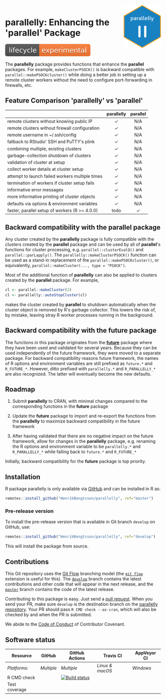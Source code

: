 
<img src="man/figures/logo.png" align="right" />

# parallelly: Enhancing the 'parallel' Package

![Life cycle: experimental](man/figures/lifecycle-experimental-orange.svg)

The **parallelly** package provides functions that enhance the **parallel** packages.  For example, `makeClusterPSOCK()` is backward compatible with `parallel::makePSOCKcluster()` while doing a better job in setting up a remote cluster workers without the need to configure port-forwarding in firewalls, etc.


## Feature Comparison 'parallelly' vs 'parallel' 

|                                    | parallelly |  parallel  |
| ---------------------------------- | :--------: | :--------: |
| remote clusters without knowing public IP       |   ✓  | N/A |
| remote clusters without firewall configuration  |   ✓  | N/A |
| remote username in ~/.ssh/config                |   ✓  | N/A |
| fallback to RStudio' SSH and PuTTY's plink      |   ✓  | N/A |
| combining multiple, existing clusters           |   ✓  | N/A |
| garbage-collection shutdown of clusters         |   ✓  | N/A |
| validation of cluster at setup                  |   ✓  | N/A |
| collect worker details at cluster setup         |   ✓  | N/A |
| attempt to launch failed workers multiple times |   ✓  | N/A |
| termination of workers if cluster setup fails   |   ✓  | N/A |
| informative error messages                      |   ✓  | N/A |
| more informative printing of cluster objects    |   ✓  | N/A |
| defaults via options & environment variables    |   ✓  | N/A |
| faster, parallel setup of workers (R >= 4.0.0)  | todo |  ✓  |


## Backward compatibility with the parallel package

Any cluster created by the **parallelly** package is fully compatible with the clusters created by the **parallel** package and can be used by all of **parallel**'s functions for cluster processing, e.g. `parallel::clusterEvalQ()` and `parallel::parLapply()`.  The `parallelly::makeClusterPSOCK()` function can be used as a stand-in replacement of the `parallel::makePSOCKcluster()`, or equivalently, `parallel::makeCluster(..., type = "PSOCK")`.

Most of the additional function of **parallelly** can also be applied to clusters created by the **parallel** package.  For example,

```r
cl <- parallel::makeCluster(2)
cl <- parallelly::autoStopCluster(cl)
```

makes the cluster created by **parallel** to shutdown automatically when the cluster object is removed by R's garbage collector.  This lowers the risk of, by mistake, leaving stray R worker processes running in the background.


## Backward compatibility with the future package

The functions in this package originates from the **[future](https://cran.r-project.org/package=future)** package where they have been used and validated for several years.  Because they can be used independently of the future framework, they were moved to a separate package.  For backward compatibility reasons future framework, the names of R options and environment variables are still prefixed as `future.*` and `R_FUTURE_*`.  However, ditto prefixed with `parallelly.*` and `R_PARALLELLY_*` are also recognized.  The latter will eventually become the new defaults.


## Roadmap

1. Submit **parallelly** to CRAN, with minimal changes compared to the corresponding functions in the **future** package

2. Update the **future** package to import and re-export the functions from the **parallelly** to maximize backward compatibility in the future framework

3. After having validated that there are no negative impact on the future framework, allow for changes in the **parallelly** package, e.g. renaming the R options and environment variable to be `parallelly.*` and `R_PARALLELLY_*` while falling back to `future.*` and `R_FUTURE_*`

Initially, backward compatibility for the **future** package is top priority.

## Installation
R package parallelly is only available via [GitHub](https://github.com/HenrikBengtsson/parallelly) and can be installed in R as:
```r
remotes::install_github("HenrikBengtsson/parallelly", ref="master")
```


### Pre-release version

To install the pre-release version that is available in Git branch `develop` on GitHub, use:
```r
remotes::install_github("HenrikBengtsson/parallelly", ref="develop")
```
This will install the package from source.  

## Contributions

This Git repository uses the [Git Flow](https://nvie.com/posts/a-successful-git-branching-model/) branching model (the [`git flow`](https://github.com/petervanderdoes/gitflow-avh) extension is useful for this).  The [`develop`](https://github.com/HenrikBengtsson/parallelly/tree/develop) branch contains the latest contributions and other code that will appear in the next release, and the [`master`](https://github.com/HenrikBengtsson/parallelly) branch contains the code of the latest release.

Contributing to this package is easy.  Just send a [pull request](https://help.github.com/articles/using-pull-requests/).  When you send your PR, make sure `develop` is the destination branch on the [parallelly repository](https://github.com/HenrikBengtsson/parallelly).  Your PR should pass `R CMD check --as-cran`, which will also be checked by  and  when the PR is submitted.

We abide to the [Code of Conduct](https://www.contributor-covenant.org/version/2/0/code_of_conduct/) of Contributor Covenant.


## Software status

| Resource      | GitHub        | GitHub Actions      | Travis CI       | AppVeyor CI      |
| ------------- | ------------------- | ------------------- | --------------- | ---------------- |
| _Platforms:_  | _Multiple_          | _Multiple_          | _Linux & macOS_ | _Windows_        |
| R CMD check   |  | <a href="https://github.com/HenrikBengtsson/parallelly/actions?query=workflow%3AR-CMD-check"><img src="https://github.com/HenrikBengtsson/parallelly/workflows/R-CMD-check/badge.svg?branch=develop" alt="Build status"></a>       |    |  |
| Test coverage |                     |                     |      |                  |
